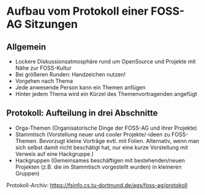 # Aufbau vom Protokoll einer FOSS-AG Sitzungen

## Allgemein
  - Lockere Diskussionsatmosphäre rund um OpenSource und Projekte mit Nähe zur FOSS-Kultur
  - Bei größeren Runden: Handzeichen nutzen!
  - Vorgehen nach Thema
  - Jede anwesende Person kann ein Themen anfügen
  - Hinter jedem Thema wird ein Kürzel des Themenvortragenden angefügt

## Protokoll: Aufteilung in drei Abschnitte
  - Orga-Themen (Organisatorische Dinge der FOSS-AG und ihrer Projekte)
  - Stammtisch (Vorstellung neuer und cooler Projekte/-ideen zu FOSS-Themen. Bevorzugt kleine Vorträge evtl. mit Folien. Alternativ, wenn man sich selbst damit nicht beschätigt hat, nur eine kurze Vorstellung mit Verweis auf eine Hackgruppe.)
  - Hackgruppen (Gemeinsames beschäftigen mit bestehenden/neuen Projekten (z.B. die im Stammtisch vorgestellt wurden) in kleineren Gruppen)

Protokoll-Archiv: https://fsinfo.cs.tu-dortmund.de/ags/foss-ag/protokoll
